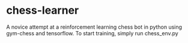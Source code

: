 # chess-learner
 A novice attempt at a reinforcement learning chess bot in python using gym-chess and tensorflow. To start training, simply run chess_env.py
